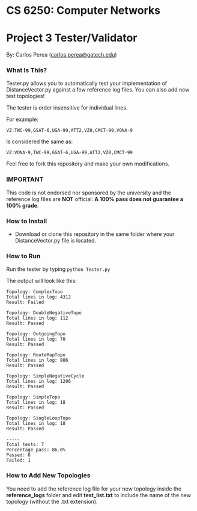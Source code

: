 # CS 6250: Computer Networks
# Project 3 Tester/Validator

By: Carlos Perea (carlos.perea@gatech.edu)

### What Is This?

Tester.py allows you to automatically test your implementation of DistanceVector.py against a few reference log files. You can also add new test topologies!

The tester is order insensitive for individual lines.

For example:

```VZ:TWC-99,GSAT-6,UGA-99,ATT2,VZ0,CMCT-99,VONA-9```

Is considered the same as:

```VZ:VONA-9,TWC-99,GSAT-6,UGA-99,ATT2,VZ0,CMCT-99```

Feel free to fork this repository and make your own modifications.

### IMPORTANT

This code is not endorsed nor sponsored by the university and the reference log files are **NOT** official: **A 100% pass does not guarantee a 100% grade**.

### How to Install

  - Download or clone this repository in the same folder where your DistanceVector.py file is located.

### How to Run
Run the tester by typing ```python Tester.py```

The output will look like this:

```
Topology: ComplexTopo
Total lines in log: 4312
Result: Failed

Topology: DoubleNegativeTopo
Total lines in log: 112
Result: Passed

Topology: OutgoingTopo
Total lines in log: 70
Result: Passed

Topology: RouteMapTopo
Total lines in log: 806
Result: Passed

Topology: SimpleNegativeCycle
Total lines in log: 1206
Result: Passed

Topology: SimpleTopo
Total lines in log: 18
Result: Passed

Topology: SingleLoopTopo
Total lines in log: 18
Result: Passed

-----
Total tests: 7
Percentage pass: 86.0%
Passed: 6
Failed: 1
```

### How to Add New Topologies

You need to add the reference log file for your new topology inside the **reference_logs** folder and edit **test_list.txt** to include the name of the new topology (without the .txt extension).

